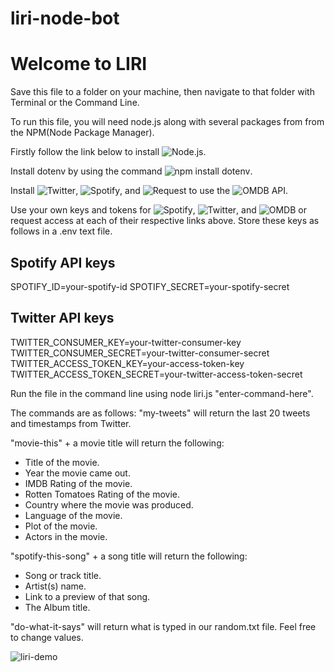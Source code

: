 # liri-node-bot

# Welcome to LIRI

Save this file to a folder on your machine, then navigate to that folder with Terminal or the Command Line.

To run this file, you will need node.js along with several packages from from the NPM(Node Package Manager).  

Firstly follow the link below to install ![Node.js](https://nodejs.org/en/).

Install dotenv by using the command ![npm install dotenv](https://www.npmjs.com/package/dotenv).

Install ![Twitter](https://www.npmjs.com/package/twitter), ![Spotify](https://www.npmjs.com/package/node-spotify-api), and ![Request](https://www.npmjs.com/package/request) to use the ![OMDB API](http://www.omdbapi.com/). 

Use your own keys and tokens for ![Spotify](https://developer.spotify.com/dashboard/login), ![Twitter](https://apps.twitter.com/app/new), and ![OMDB](http://www.omdbapi.com/apikey.aspx) or request access at each of their respective links above. Store these keys as follows in a .env text file. 

## Spotify API keys

SPOTIFY_ID=your-spotify-id
SPOTIFY_SECRET=your-spotify-secret

## Twitter API keys

TWITTER_CONSUMER_KEY=your-twitter-consumer-key
TWITTER_CONSUMER_SECRET=your-twitter-consumer-secret
TWITTER_ACCESS_TOKEN_KEY=your-access-token-key
TWITTER_ACCESS_TOKEN_SECRET=your-twitter-access-token-secret



Run the file in the command line using node liri.js "enter-command-here".

The commands are as follows:
"my-tweets" will return the last 20 tweets and timestamps from Twitter.

"movie-this" + a movie title will return the following:  
  * Title of the movie.
  * Year the movie came out.
  * IMDB Rating of the movie.
  * Rotten Tomatoes Rating of the movie.
  * Country where the movie was produced.
  * Language of the movie.
  * Plot of the movie.
  * Actors in the movie.

"spotify-this-song" + a song title will return the following:
  * Song or track title.
  * Artist(s) name.
  * Link to a preview of that song.
  * The Album title.

"do-what-it-says" will return what is typed in our random.txt file.  Feel free to change values.  

![liri-demo](https://media.giphy.com/media/2zcrZKSYFX9LnhKtFy/giphy.gif)

